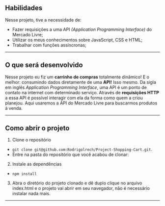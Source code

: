 ## Habilidades

Nesse projeto, tive a necessidade de:

- Fazer requisições a uma API *(Application Programming Interface)* do Mercado Livre;
- Utilizar os meus conhecimentos sobre JavaScript, CSS e HTML;
- Trabalhar com funções assíncronas;

---

## O que será desenvolvido

Nesse projeto eu fiz um **carrinho de compras** totalmente dinâmico! E o melhor: consumindo dados diretamente de uma **API!** Isso mesmo. Da sigla em inglês _Application Programming Interface_, uma API é um ponto de contato na internet com determinado serviço. Através de **requisições HTTP** a essa API é possível interagir com ela da forma como quem a criou planejou. Aqui usaremos a API do Mercado Livre para buscarmos produtos à venda.

---

## Como abrir o projeto

1. Clone o repositório
  * `git clone git@github.com:Rodrigolrech/Project-Shopping-Cart.git`.
  * Entre na pasta do repositório que você acabou de clonar:
2. Instale as dependências
  * `npm install`
3. Abra o diretório do projeto clonado e dê duplo clique no arquivo index.html e o projeto vai abrir em seu navegador, não é necessário instalar nada mais.
  
---
